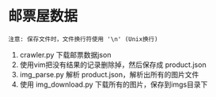 
# 邮票屋数据

```text
注意: 保存文件时，文件换行符使用 '\n' (Unix换行)
```

1. crawler.py 下载邮票数据json
2. 使用vim把没有结果的记录删除掉，然后保存成 product.json
3. img_parse.py 解析 product.json，解析出所有的图片文件
4. 使用 img_download.py 下载所有的图片，保存到imgs目录下
